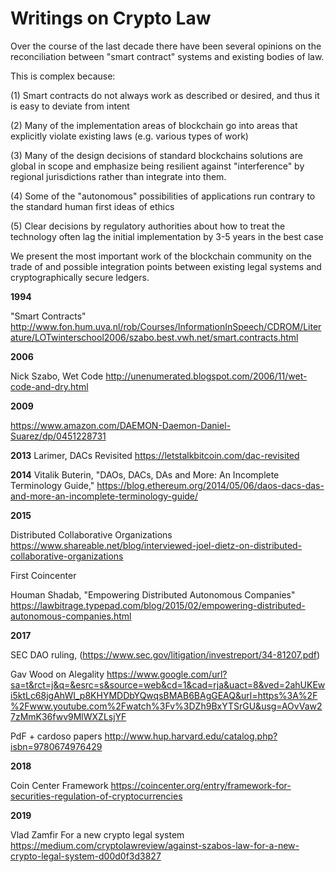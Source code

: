 Writings on Crypto Law
======================

Over the course of the last decade there have been several opinions on the reconciliation between "smart contract" systems and existing bodies of law.

This is complex because:

  (1) Smart contracts do not always work as described or desired, and thus it is easy to deviate from intent

  (2) Many of the implementation areas of blockchain go into areas that explicitly violate existing laws (e.g. various types of work)

  (3) Many of the design decisions of standard blockchains solutions are global in scope and emphasize being resilient against "interference" by regional jurisdictions rather than integrate into them.

  (4) Some of the "autonomous" possibilities of applications run contrary to the standard human first ideas of ethics

  (5) Clear decisions by regulatory authorities about how to treat the technology often lag the initial implementation by 3-5 years in the best case

We present the most important work of the blockchain community on the trade of and possible integration points between existing legal systems and cryptographically secure ledgers.

**1994**

"Smart Contracts"
http://www.fon.hum.uva.nl/rob/Courses/InformationInSpeech/CDROM/Literature/LOTwinterschool2006/szabo.best.vwh.net/smart.contracts.html

**2006**

Nick Szabo, Wet Code
http://unenumerated.blogspot.com/2006/11/wet-code-and-dry.html

**2009**

https://www.amazon.com/DAEMON-Daemon-Daniel-Suarez/dp/0451228731

**2013**
Larimer, DACs Revisited
https://letstalkbitcoin.com/dac-revisited

**2014**
Vitalik Buterin, "DAOs, DACs, DAs and More: An Incomplete Terminology Guide,"
https://blog.ethereum.org/2014/05/06/daos-dacs-das-and-more-an-incomplete-terminology-guide/


**2015**

Distributed Collaborative Organizations
https://www.shareable.net/blog/interviewed-joel-dietz-on-distributed-collaborative-organizations

First Coincenter

Houman Shadab, "Empowering Distributed Autonomous Companies"
https://lawbitrage.typepad.com/blog/2015/02/empowering-distributed-autonomous-companies.html

**2017**

SEC DAO ruling, (https://www.sec.gov/litigation/investreport/34-81207.pdf)

Gav Wood on Alegality
https://www.google.com/url?sa=t&rct=j&q=&esrc=s&source=web&cd=1&cad=rja&uact=8&ved=2ahUKEwi5ktLc68jgAhWI_p8KHYMDDbYQwqsBMAB6BAgGEAQ&url=https%3A%2F%2Fwww.youtube.com%2Fwatch%3Fv%3DZh9BxYTSrGU&usg=AOvVaw27zMmK36fwv9MlWXZLsjYF

PdF + cardoso papers
http://www.hup.harvard.edu/catalog.php?isbn=9780674976429

**2018**

Coin Center Framework
https://coincenter.org/entry/framework-for-securities-regulation-of-cryptocurrencies

**2019**

Vlad Zamfir For a new crypto legal system
https://medium.com/cryptolawreview/against-szabos-law-for-a-new-crypto-legal-system-d00d0f3d3827
